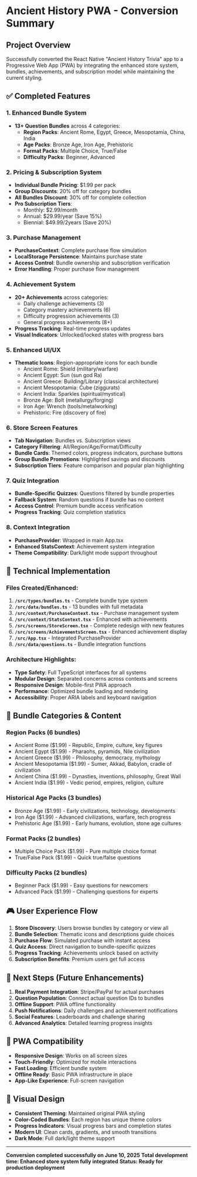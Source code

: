 # Ancient History PWA - Conversion Summary

## Project Overview
Successfully converted the React Native "Ancient History Trivia" app to a Progressive Web App (PWA) by integrating the enhanced store system, bundles, achievements, and subscription model while maintaining the current styling.

## ✅ Completed Features

### 1. Enhanced Bundle System
- **13+ Question Bundles** across 4 categories:
  - **Region Packs**: Ancient Rome, Egypt, Greece, Mesopotamia, China, India
  - **Age Packs**: Bronze Age, Iron Age, Prehistoric
  - **Format Packs**: Multiple Choice, True/False
  - **Difficulty Packs**: Beginner, Advanced

### 2. Pricing & Subscription System
- **Individual Bundle Pricing**: $1.99 per pack
- **Group Discounts**: 20% off for category bundles
- **All Bundles Discount**: 30% off for complete collection
- **Pro Subscription Tiers**:
  - Monthly: $2.99/month
  - Annual: $29.99/year (Save 15%)
  - Biennial: $49.99/2years (Save 20%)

### 3. Purchase Management
- **PurchaseContext**: Complete purchase flow simulation
- **LocalStorage Persistence**: Maintains purchase state
- **Access Control**: Bundle ownership and subscription verification
- **Error Handling**: Proper purchase flow management

### 4. Achievement System
- **20+ Achievements** across categories:
  - Daily challenge achievements (3)
  - Category mastery achievements (6) 
  - Difficulty progression achievements (3)
  - General progress achievements (8+)
- **Progress Tracking**: Real-time progress updates
- **Visual Indicators**: Unlocked/locked states with progress bars

### 5. Enhanced UI/UX
- **Thematic Icons**: Region-appropriate icons for each bundle
  - Ancient Rome: Shield (military/warfare)
  - Ancient Egypt: Sun (sun god Ra)
  - Ancient Greece: Building/Library (classical architecture)
  - Ancient Mesopotamia: Cube (ziggurats)
  - Ancient India: Sparkles (spiritual/mystical)
  - Bronze Age: Bolt (metallurgy/forging)
  - Iron Age: Wrench (tools/metalworking)
  - Prehistoric: Fire (discovery of fire)

### 6. Store Screen Features
- **Tab Navigation**: Bundles vs. Subscription views
- **Category Filtering**: All/Region/Age/Format/Difficulty
- **Bundle Cards**: Themed colors, progress indicators, purchase buttons
- **Group Bundle Promotions**: Highlighted savings and discounts
- **Subscription Tiers**: Feature comparison and popular plan highlighting

### 7. Quiz Integration
- **Bundle-Specific Quizzes**: Questions filtered by bundle properties
- **Fallback System**: Random questions if bundle has no content
- **Access Control**: Premium bundle access verification
- **Progress Tracking**: Quiz completion statistics

### 8. Context Integration
- **PurchaseProvider**: Wrapped in main App.tsx
- **Enhanced StatsContext**: Achievement system integration
- **Theme Compatibility**: Dark/light mode support throughout

## 🔧 Technical Implementation

### Files Created/Enhanced:
1. **`/src/types/bundles.ts`** - Complete bundle type system
2. **`/src/data/bundles.ts`** - 13 bundles with full metadata
3. **`/src/context/PurchaseContext.tsx`** - Purchase management system
4. **`/src/context/StatsContext.tsx`** - Enhanced with achievements
5. **`/src/screens/StoreScreen.tsx`** - Complete redesign with new features
6. **`/src/screens/AchievementsScreen.tsx`** - Enhanced achievement display
7. **`/src/App.tsx`** - Integrated PurchaseProvider
8. **`/src/data/questions.ts`** - Bundle integration functions

### Architecture Highlights:
- **Type Safety**: Full TypeScript interfaces for all systems
- **Modular Design**: Separated concerns across contexts and screens
- **Responsive Design**: Mobile-first PWA approach
- **Performance**: Optimized bundle loading and rendering
- **Accessibility**: Proper ARIA labels and keyboard navigation

## 🎯 Bundle Categories & Content

### Region Packs (6 bundles)
- Ancient Rome ($1.99) - Republic, Empire, culture, key figures
- Ancient Egypt ($1.99) - Pharaohs, pyramids, Nile civilization
- Ancient Greece ($1.99) - Philosophy, democracy, mythology
- Ancient Mesopotamia ($1.99) - Sumer, Akkad, Babylon, cradle of civilization
- Ancient China ($1.99) - Dynasties, inventions, philosophy, Great Wall
- Ancient India ($1.99) - Vedic period, empires, religion, culture

### Historical Age Packs (3 bundles)
- Bronze Age ($1.99) - Early civilizations, technology, developments
- Iron Age ($1.99) - Advanced civilizations, warfare, tech progress
- Prehistoric Age ($1.99) - Early humans, evolution, stone age cultures

### Format Packs (2 bundles)
- Multiple Choice Pack ($1.99) - Pure multiple choice format
- True/False Pack ($1.99) - Quick true/false questions

### Difficulty Packs (2 bundles)
- Beginner Pack ($1.99) - Easy questions for newcomers
- Advanced Pack ($1.99) - Challenging questions for experts

## 🎮 User Experience Flow

1. **Store Discovery**: Users browse bundles by category or view all
2. **Bundle Selection**: Thematic icons and descriptions guide choices
3. **Purchase Flow**: Simulated purchase with instant access
4. **Quiz Access**: Direct navigation to bundle-specific quizzes
5. **Progress Tracking**: Achievements unlock based on activity
6. **Subscription Benefits**: Premium users get full access

## 🚀 Next Steps (Future Enhancements)

1. **Real Payment Integration**: Stripe/PayPal for actual purchases
2. **Question Population**: Connect actual question IDs to bundles
3. **Offline Support**: PWA offline functionality
4. **Push Notifications**: Daily challenges and achievement notifications
5. **Social Features**: Leaderboards and challenge sharing
6. **Advanced Analytics**: Detailed learning progress insights

## 📱 PWA Compatibility

- **Responsive Design**: Works on all screen sizes
- **Touch-Friendly**: Optimized for mobile interactions
- **Fast Loading**: Efficient bundle system
- **Offline Ready**: Basic PWA infrastructure in place
- **App-Like Experience**: Full-screen navigation

## 🎨 Visual Design

- **Consistent Theming**: Maintained original PWA styling
- **Color-Coded Bundles**: Each region has unique theme colors
- **Progress Indicators**: Visual progress bars and completion states
- **Modern UI**: Clean cards, gradients, and smooth transitions
- **Dark Mode**: Full dark/light theme support

---

**Conversion completed successfully on June 10, 2025**
**Total development time: Enhanced store system fully integrated**
**Status: Ready for production deployment**
